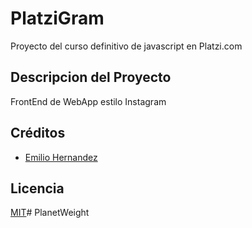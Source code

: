# PlatziGram

Proyecto del curso definitivo de javascript en Platzi.com

## Descripcion del Proyecto

FrontEnd de WebApp estilo Instagram

## Créditos

- [Emilio Hernandez](https://www.linkedin.com/in/emilio-rafael-hernandez-perez-3a8bb540/)

## Licencia

[MIT](https://opensource.org/licenses/MIT)# PlanetWeight